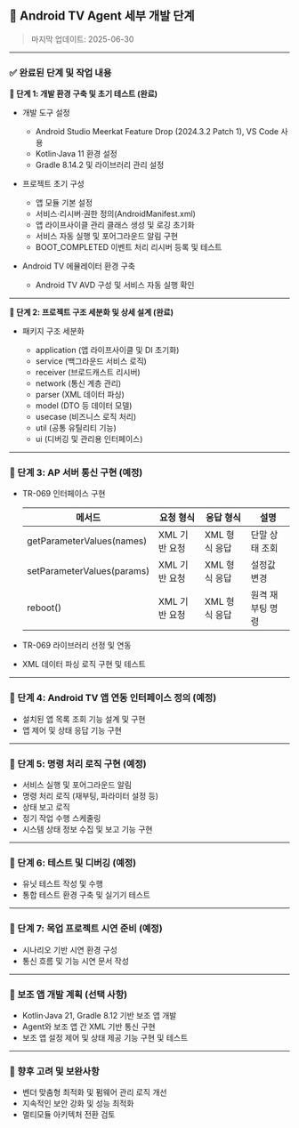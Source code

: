 ## 🚩 Android TV Agent 세부 개발 단계

> 마지막 업데이트: 2025-06-30

---

### ✅ 완료된 단계 및 작업 내용

**🔸 단계 1: 개발 환경 구축 및 초기 테스트 (완료)**

* 개발 도구 설정

  * Android Studio Meerkat Feature Drop (2024.3.2 Patch 1), VS Code 사용
  * Kotlin·Java 11 환경 설정
  * Gradle 8.14.2 및 라이브러리 관리 설정

* 프로젝트 초기 구성

  * 앱 모듈 기본 설정
  * 서비스·리시버·권한 정의(AndroidManifest.xml)
  * 앱 라이프사이클 관리 클래스 생성 및 로깅 초기화
  * 서비스 자동 실행 및 포어그라운드 알림 구현
  * BOOT_COMPLETED 이벤트 처리 리시버 등록 및 테스트

* Android TV 에뮬레이터 환경 구축

  * Android TV AVD 구성 및 서비스 자동 실행 확인

---

**🔸 단계 2: 프로젝트 구조 세분화 및 상세 설계 (완료)**

* 패키지 구조 세분화

  * application (앱 라이프사이클 및 DI 초기화)
  * service (백그라운드 서비스 로직)
  * receiver (브로드캐스트 리시버)
  * network (통신 계층 관리)
  * parser (XML 데이터 파싱)
  * model (DTO 등 데이터 모델)
  * usecase (비즈니스 로직 처리)
  * util (공통 유틸리티 기능)
  * ui (디버깅 및 관리용 인터페이스)

---

### 🚧 단계 3: AP 서버 통신 구현 (예정)

* TR-069 인터페이스 구현

  | 메서드                        | 요청 형식     | 응답 형식     | 설명        |
  | -------------------------- | --------- | --------- | --------- |
  | getParameterValues(names)  | XML 기반 요청 | XML 형식 응답 | 단말 상태 조회  |
  | setParameterValues(params) | XML 기반 요청 | XML 형식 응답 | 설정값 변경    |
  | reboot()                   | XML 기반 요청 | XML 형식 응답 | 원격 재부팅 명령 |

* TR-069 라이브러리 선정 및 연동

* XML 데이터 파싱 로직 구현 및 테스트

---

### 🚧 단계 4: Android TV 앱 연동 인터페이스 정의 (예정)

* 설치된 앱 목록 조회 기능 설계 및 구현
* 앱 제어 및 상태 응답 기능 구현

---

### 🚧 단계 5: 명령 처리 로직 구현 (예정)

* 서비스 실행 및 포어그라운드 알림
* 명령 처리 로직 (재부팅, 파라미터 설정 등)
* 상태 보고 로직
* 정기 작업 수행 스케줄링
* 시스템 상태 정보 수집 및 보고 기능 구현

---

### 🚧 단계 6: 테스트 및 디버깅 (예정)

* 유닛 테스트 작성 및 수행
* 통합 테스트 환경 구축 및 실기기 테스트

---

### 🚧 단계 7: 목업 프로젝트 시연 준비 (예정)

* 시나리오 기반 시연 환경 구성
* 통신 흐름 및 기능 시연 문서 작성

---

### 📌 보조 앱 개발 계획 (선택 사항)

* Kotlin·Java 21, Gradle 8.12 기반 보조 앱 개발
* Agent와 보조 앱 간 XML 기반 통신 구현
* 보조 앱 설정 제어 및 상태 제공 기능 구현 및 테스트

---

### 📌 향후 고려 및 보완사항

* 벤더 맞춤형 최적화 및 펌웨어 관리 로직 개선
* 지속적인 보안 강화 및 성능 최적화
* 멀티모듈 아키텍처 전환 검토
